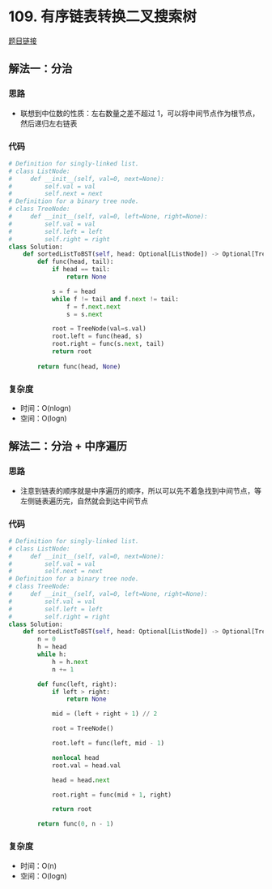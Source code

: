 # 109. 有序链表转换二叉搜索树

[题目链接](https://leetcode.cn/problems/convert-sorted-list-to-binary-search-tree/description/?envType=company&envId=xiaohongshu&favoriteSlug=xiaohongshu-three-months)

## 解法一：分治

### 思路

- 联想到中位数的性质：左右数量之差不超过 1，可以将中间节点作为根节点，然后递归左右链表

### 代码

```py
# Definition for singly-linked list.
# class ListNode:
#     def __init__(self, val=0, next=None):
#         self.val = val
#         self.next = next
# Definition for a binary tree node.
# class TreeNode:
#     def __init__(self, val=0, left=None, right=None):
#         self.val = val
#         self.left = left
#         self.right = right
class Solution:
    def sortedListToBST(self, head: Optional[ListNode]) -> Optional[TreeNode]:
        def func(head, tail):
            if head == tail:
                return None

            s = f = head
            while f != tail and f.next != tail:
                f = f.next.next
                s = s.next

            root = TreeNode(val=s.val)
            root.left = func(head, s)
            root.right = func(s.next, tail)
            return root
            
        return func(head, None)
```

### 复杂度

- 时间：O(nlogn)
- 空间：O(logn)

## 解法二：分治 + 中序遍历

### 思路

- 注意到链表的顺序就是中序遍历的顺序，所以可以先不着急找到中间节点，等左侧链表遍历完，自然就会到达中间节点

### 代码

```py
# Definition for singly-linked list.
# class ListNode:
#     def __init__(self, val=0, next=None):
#         self.val = val
#         self.next = next
# Definition for a binary tree node.
# class TreeNode:
#     def __init__(self, val=0, left=None, right=None):
#         self.val = val
#         self.left = left
#         self.right = right
class Solution:
    def sortedListToBST(self, head: Optional[ListNode]) -> Optional[TreeNode]:
        n = 0
        h = head
        while h:
            h = h.next
            n += 1

        def func(left, right):
            if left > right:
                return None

            mid = (left + right + 1) // 2

            root = TreeNode()

            root.left = func(left, mid - 1)

            nonlocal head
            root.val = head.val

            head = head.next

            root.right = func(mid + 1, right)

            return root

        return func(0, n - 1)
```

### 复杂度

- 时间：O(n)
- 空间：O(logn)